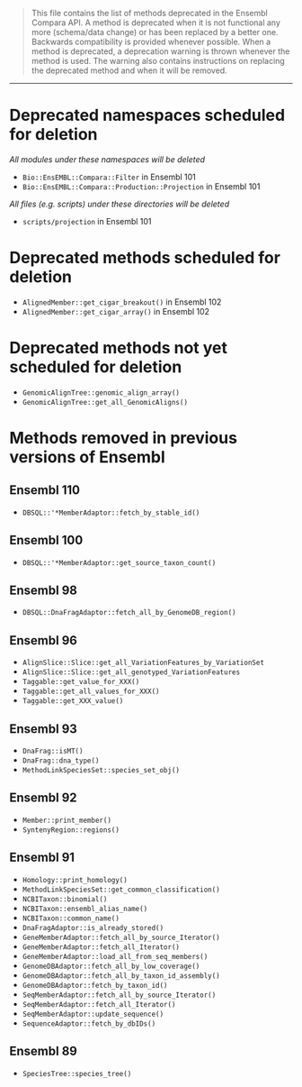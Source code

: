 > This file contains the list of methods deprecated in the Ensembl Compara
> API.  A method is deprecated when it is not functional any more
> (schema/data change) or has been replaced by a better one.  Backwards
> compatibility is provided whenever possible.  When a method is
> deprecated, a deprecation warning is thrown whenever the method is used.
> The warning also contains instructions on replacing the deprecated method
> and when it will be removed.

----

# Deprecated namespaces scheduled for deletion

_All modules under these namespaces will be deleted_

* `Bio::EnsEMBL::Compara::Filter` in Ensembl 101
* `Bio::EnsEMBL::Compara::Production::Projection` in Ensembl 101

_All files (e.g. scripts) under these directories will be deleted_

* `scripts/projection` in Ensembl 101

# Deprecated methods scheduled for deletion

* `AlignedMember::get_cigar_breakout()` in Ensembl 102
* `AlignedMember::get_cigar_array()` in Ensembl 102

# Deprecated methods not yet scheduled for deletion

* `GenomicAlignTree::genomic_align_array()`
* `GenomicAlignTree::get_all_GenomicAligns()`

# Methods removed in previous versions of Ensembl

## Ensembl 110

* `DBSQL::'*MemberAdaptor::fetch_by_stable_id()`

## Ensembl 100

* `DBSQL::'*MemberAdaptor::get_source_taxon_count()`

## Ensembl 98

* `DBSQL::DnaFragAdaptor::fetch_all_by_GenomeDB_region()`

## Ensembl 96

* `AlignSlice::Slice::get_all_VariationFeatures_by_VariationSet`
* `AlignSlice::Slice::get_all_genotyped_VariationFeatures`
* `Taggable::get_value_for_XXX()`
* `Taggable::get_all_values_for_XXX()`
* `Taggable::get_XXX_value()`

## Ensembl 93

* `DnaFrag::isMT()`
* `DnaFrag::dna_type()`
* `MethodLinkSpeciesSet::species_set_obj()`

## Ensembl 92

* `Member::print_member()`
* `SyntenyRegion::regions()`

## Ensembl 91

* `Homology::print_homology()`
* `MethodLinkSpeciesSet::get_common_classification()`
* `NCBITaxon::binomial()`
* `NCBITaxon::ensembl_alias_name()`
* `NCBITaxon::common_name()`
* `DnaFragAdaptor::is_already_stored()`
* `GeneMemberAdaptor::fetch_all_by_source_Iterator()`
* `GeneMemberAdaptor::fetch_all_Iterator()`
* `GeneMemberAdaptor::load_all_from_seq_members()`
* `GenomeDBAdaptor::fetch_all_by_low_coverage()`
* `GenomeDBAdaptor::fetch_all_by_taxon_id_assembly()`
* `GenomeDBAdaptor::fetch_by_taxon_id()`
* `SeqMemberAdaptor::fetch_all_by_source_Iterator()`
* `SeqMemberAdaptor::fetch_all_Iterator()`
* `SeqMemberAdaptor::update_sequence()`
* `SequenceAdaptor::fetch_by_dbIDs()`

## Ensembl 89

* `SpeciesTree::species_tree()`
